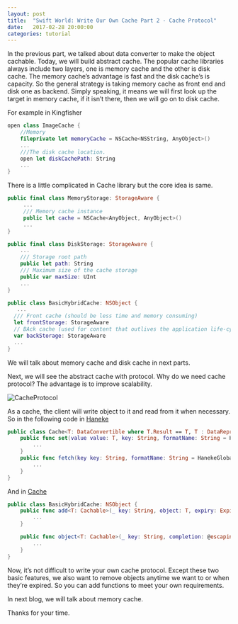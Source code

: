 ```yaml
---
layout: post
title:  "Swift World: Write Our Own Cache Part 2 - Cache Protocol"
date:   2017-02-28 20:00:00
categories: tutorial
---
```


In the previous part, we talked about data converter to make the object cachable. Today, we will build abstract cache. The popular cache libraries always include two layers, one is memory cache and the other is disk cache. The memory cache’s advantage is fast and the disk cache’s is capacity. So the general strategy is taking memory cache as front end and disk one as backend. Simply speaking, it means we will first look up the target in memory cache, if it isn’t there, then we will go on to disk cache.  

For example in Kingfisher

```swift
open class ImageCache {
    //Memory
    fileprivate let memoryCache = NSCache<NSString, AnyObject>()
    ...
    ///The disk cache location.
    open let diskCachePath: String
    ...
}
```

There is a little complicated in Cache library but the core idea is same.

```swift
public final class MemoryStorage: StorageAware {
     ...
     /// Memory cache instance
     public let cache = NSCache<AnyObject, AnyObject>()
     ...
}
```

```swift
public final class DiskStorage: StorageAware {
    ...
    /// Storage root path
    public let path: String
    /// Maximum size of the cache storage
    public var maxSize: UInt
    ...
}
```

```swift
public class BasicHybridCache: NSObject {
   ...
  /// Front cache (should be less time and memory consuming)
  let frontStorage: StorageAware
  // BAck cache (used for content that outlives the application life-cycle)
  var backStorage: StorageAware
  ...
}
```

We will talk about memory cache and disk cache in next parts.

Next, we will see the abstract cache with protocol.  Why do we need cache protocol? The advantage is to improve scalability.

![CacheProtocol](http://pengguo.xyz/resources/cacheprotocol.png)

As a cache, the client will write object to it and read from it when necessary. So in the following code in [Haneke](https://github.com/Haneke/HanekeSwift)

```swift
public class Cache<T: DataConvertible where T.Result == T, T : DataRepresentable> {
    public func set(value value: T, key: String, formatName: String = HanekeGlobals.Cache.OriginalFormatName, success succeed: ((T) -> ())? = nil)  {
        ...
    }
    public func fetch(key key: String, formatName: String = HanekeGlobals.Cache.OriginalFormatName, failure fail : Fetch<T>.Failer? = nil, success succeed : Fetch<T>.Succeeder? = nil) -> Fetch<T> {
        ...
    }
}
```

And in [Cache](https://github.com/hyperoslo/Cache)

```swift
public class BasicHybridCache: NSObject {
    public func add<T: Cachable>(_ key: String, object: T, expiry: Expiry? = nil, completion: (() -> Void)? = nil) {
        ...
    }

    public func object<T: Cachable>(_ key: String, completion: @escaping (_ object: T?) -> Void) {
        ...    
    }
}
```

Now, it’s not difficult to write your own cache protocol. Except these two basic features, we also want to remove objects anytime we want to or when they’re expired. So you can add functions to meet your own requirements.

In next blog, we will talk about memory cache.

Thanks for your time.
